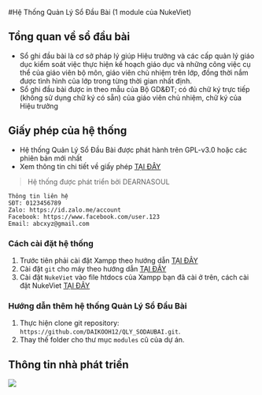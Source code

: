 #Hệ Thống Quản Lý Sổ Đầu Bài (1 module của NukeViet)
## Tổng quan về sổ đầu bài
- Sổ ghi đầu bài là cơ sở pháp lý giúp Hiệu trưởng và các cấp quản lý giáo dục kiểm soát việc thực hiện kế hoạch giáo dục và những công việc cụ thể của giáo viên bộ môn, giáo viên chủ nhiệm trên lớp, đồng thời nắm được tình hình của lớp trong từng thời gian nhất định.
- Sổ ghi đầu bài được in theo mẫu của Bộ GD&ĐT; có đủ chữ ký trực tiếp (không sử dụng chữ ký có sẵn) của giáo viên chủ nhiệm, chữ ký của Hiệu trưởng
## Giấy phép của hệ thống
- Hệ thống Quản Lý Sổ Đầu Bài được phát hành trên GPL-v3.0 hoặc các phiên bản mới nhất
- Xem thông tin chi tiết về giấy phép [TẠI ĐÂY](https://github.com/DAIKOOH12/QLY_SODAUBAI/blob/main/LICENSE)
>Hệ thống được phát triển bởi DEARNASOUL
```
Thông tin liên hệ
SĐT: 0123456789
Zalo: https://id.zalo.me/account
Facebook: https://www.facebook.com/user.123
Email: abcxyz@gmail.com
```
### Cách cài đặt hệ thống
1. Trước tiên phải cài đặt Xampp theo hướng dẫn [TẠI ĐÂY](https://topdev.vn/blog/cai-dat-xampp/)
2. Cài đặt `git` cho máy theo hướng dẫn [TẠI ĐÂY](https://backlog.com/git-tutorial/vn/intro/intro2_1.html)
3. Cài đặt `NukeViet` vào file htdocs của Xampp bạn đã cài ở trên, cách cài đặt NukeViet [TẠI ĐÂY](https://wiki.nukeviet.vn/nukeviet:setup:localhost)
### Hướng dẫn thêm hệ thống Quản Lý Sổ Đầu Bài 
1. Thực hiện clone git repository: `https://github.com/DAIKOOH12/QLY_SODAUBAI.git`.
2. Thay thế folder cho thư mục `modules` cũ của dự án.
## Thông tin nhà phát triển
<a href="https://github.com/DAIKOOH12/QLY_SODAUBAI/graphs/contributors">
  <img src="https://contrib.rocks/image?repo=DAIKOOH12/QLY_SODAUBAI" />
</a>
